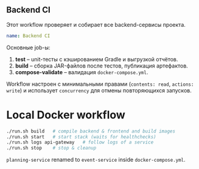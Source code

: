## Backend CI

Этот workflow проверяет и собирает все backend-сервисы проекта.

```yaml
name: Backend CI
```

Основные job-ы:
1. **test** – unit-тесты с кэшированием Gradle и выгрузкой отчётов.
2. **build** – сборка JAR-файлов после тестов, публикация артефактов.
3. **compose-validate** – валидация `docker-compose.yml`.

Workflow настроен с минимальными правами (`contents: read`, `actions: write`) и
использует `concurrency` для отмены повторяющихся запусков.

# Local Docker workflow

```bash
./run.sh build   # compile backend & frontend and build images
./run.sh start   # start stack (waits for healthchecks)
./run.sh logs api-gateway   # follow logs of a service
./run.sh stop    # stop & cleanup
```

`planning-service` renamed to `event-service` inside `docker-compose.yml`.
